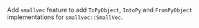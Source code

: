 Add `smallvec` feature to add `ToPyObject`, `IntoPy` and `FromPyObject` implementations for `smallvec::SmallVec`.
